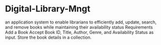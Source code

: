 # Digital-Library-Mngt
an application system to enable librarians to efficiently add, update, search, and remove books while maintaining their availability status Requirements Add a Book Accept Book ID, Title, Author, Genre, and Availability Status as input. Store the book details in a collection. 
